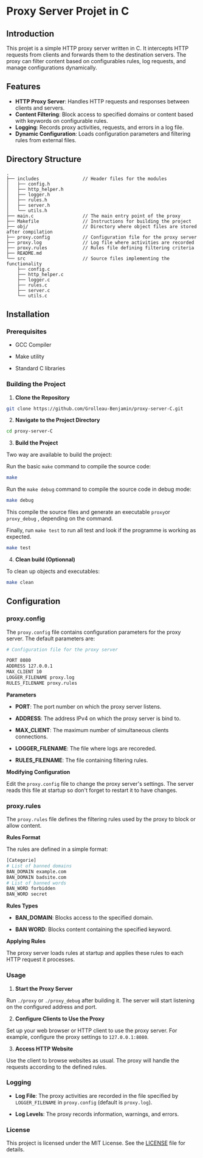 # Proxy Server Projet in C

## Introduction

This projet is a simple HTTP proxy server written in C. It intercepts HTTP requests from clients and forwards them to the destination servers. The proxy can filter content based on configurables rules, log requests, and manage configurations dynamically.

## Features

- **HTTP Proxy Server**: Handles HTTP requests and responses between clients and servers.
- **Content Filtering**: Block access to specified domains or content based with keywords on configurable rules.
- **Logging**: Records proxy activities, requests, and errors in a log file.
- **Dynamic Configuration**: Loads configuration parameters and filtering rules from external files.

## Directory Structure

```
.
├── includes                // Header files for the modules
│   ├── config.h
│   ├── http_helper.h
│   ├── logger.h
│   ├── rules.h
│   ├── server.h
│   └── utils.h
├── main.c                  // The main entry point of the proxy 
├── Makefile                // Instructions for building the project
├── obj/                    // Directory where object files are stored after compilation
├── proxy.config            // Configuration file for the proxy server
├── proxy.log               // Log file where activities are recorded
├── proxy.rules             // Rules file defining filtering criteria
├── README.md
└── src                     // Source files implementing the functionality
    ├── config.c
    ├── http_helper.c
    ├── logger.c
    ├── rules.c
    ├── server.c
    └── utils.c
```

## Installation

### Prerequisites

- GCC Compiler

- Make utility

- Standard C libraries

### Building the Project

1. **Clone the Repository**

```bash
git clone https://github.com/Grolleau-Benjamin/proxy-server-C.git
```

2. **Navigate to the Project Directory**

```bash
cd proxy-server-C
```

3. **Build the Project**

Two way are available to build the project:

Run the basic `make` command to compile the source code: 

```bash
make
```

Run the `make debug` command to compile the source code in debug mode: 

```bash
make debug
```

This compile the source files and generate an executable `proxy`or `proxy_debug` , depending on the command.

Finally, run `make test` to run all test and look if the programme is working as expected.
```bash
make test
```

4. **Clean build (Optionnal)**

To clean up objects and executables: 

```bash
make clean
```

## Configuration

### proxy.config

The `proxy.config` file contains configuration parameters for the proxy server. The default parameters are: 

```bash
# Configuration file for the proxy server

PORT 8080
ADDRESS 127.0.0.1
MAX_CLIENT 10
LOGGER_FILENAME proxy.log
RULES_FILENAME proxy.rules
```

**Parameters**

- **PORT**: The port number on which the proxy server listens.

- **ADDRESS**: The address IPv4 on which the proxy server is bind to.

- **MAX_CLIENT**: The maximum number of simultaneous clients connections.

- **LOGGER_FILENAME**: The file where logs are recoreded.

- **RULES_FILENAME**: The file containing filtering rules.

**Modifying Configuration**

Edit the `proxy.config` file to change the proxy server's settings. The server reads this file at startup so don't forget to restart it to have changes. 

### proxy.rules

The `proxy.rules` file defines the filtering rules used by the proxy to block or allow content. 

**Rules Format**

The rules are defined in a simple format: 

```bash
[Categorie]
# List of banned domains
BAN_DOMAIN example.com
BAN_DOMAIN badsite.com
# List of banned words
BAN_WORD forbidden
BAN_WORD secret
```

**Rules Types**

- **BAN_DOMAIN**: Blocks access to the specified domain.

- **BAN WORD**: Blocks content containing the specified keyword.

**Applying Rules**

The proxy server loads rules at startup and applies these rules to each HTTP request it processes.

### Usage

1. **Start the Proxy Server**

Run `./proxy` or `./proxy_debug` after building it. The server will start listening on the configured address and port.

2. **Configure Clients to Use the Proxy**

Set up your web browser or HTTP client to use the proxy server. For example, configure the proxy settings to `127.0.0.1:8080`.

3. **Access HTTP Website**

Use the client to browse websites as usual. The proxy will handle the requests according to the defined rules.

### Logging

- **Log File**: The proxy activities are recorded in the file specified by `LOGGER_FILENAME` in `proxy.config` (default is `proxy.log`).

- **Log Levels**: The proxy records information, warnings, and errors.

### License

This project is licensed under the MIT License. See the [LICENSE](LICENSE) file for details.
